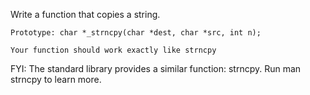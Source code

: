 Write a function that copies a string.



    Prototype: char *_strncpy(char *dest, char *src, int n);

    Your function should work exactly like strncpy



FYI: The standard library provides a similar function: strncpy. Run man strncpy to learn more.
